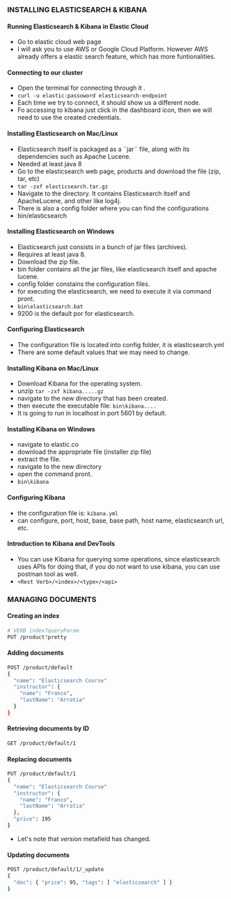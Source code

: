### INSTALLING ELASTICSEARCH & KIBANA
#### Running Elasticsearch & Kibana in Elastic Cloud
- Go to elastic cloud web page
- I will ask you to use AWS or Google Cloud Platform. However AWS already offers a elastic search feature, which has more funtionalities.

#### Connecting to our cluster
- Open the terminal for connecting through it .
- ```curl -u elastic:passoword elasticsearch-endpoint```
- Each time we try to connect, it should show us a different node.
- Fo accessing to kibana just click in the dashboard icon, then we will need to use the created credentials.

#### Installing Elasticsearch on Mac/Linux
- Elasticsearch itself is packaged as a ¨jar¨ file, along with its dependencies such as Apache Lucene.
- Needed at least java 8
- Go to the elasticsearch web page, products and download the file (zip, tar, etc)
- ```tar -zxf elasticsearch.tar.gz```
- Navigate to the directory. It contains Elasticsearch itself and ApacheLucene, and other like log4j.
- There is also a config folder where you can find the configurations
- bin/elasticsearch

#### Installing Elasticsearch on Windows
- Elasticsearch just consists in a bunch of jar files (archives).
- Requires at least java 8.
- Download the zip file.
- bin folder contains all the jar files, like elasticsearch itself and apache lucene.
- config folder constains the configuration files.
- for executing the elasticsearch, we need to execute it via command pront.
- ```bin\elasticsearch.bat```
- 9200 is the default por for elasticsearch.

#### Configuring Elasticsearch
- The configuration file is located into config folder, it is elasticsearch.yml
- There are some default values that we may need to change.

#### Installing Kibana on Mac/Linux
- Download Kibana for the operating system.
- unzip ```tar -zxf kibana.....gz```
- navigate to the new directory that has been created.
- then execute the executable file: ```bin\kibana....```
- It is going to run in localhost in port 5601 by default.

#### Installing Kibana on Windows
- navigate to elastic.co
- download the appropriate file (installer zip file)
- extract the file.
- navigate to the new directory
- open the command pront.
- ```bin\kibana```

#### Configuring Kibana
- the configuration file is: ```kibana.yml```
- can configure, port, host, base, base path, host name, elasticsearch url, etc.

#### Introduction to Kibana and DevTools
- You can use Kibana for querying some operations, since elasticsearch uses APIs for doing that, if you do not want to use kibana, you can use postman tool as well.
- ```<Rest Verb>/<index>/<type>/<api>```


### MANAGING DOCUMENTS
#### Creating an index

```bash
# VERB index?queryParam
PUT /product?pretty
```

#### Adding documents

```bash
POST /product/default
{
  "name": "Elasticsearch Course"
  "instructor": {
    "name": "Franco",
    "lastName": "Arratia"
  }
}
```

#### Retrieving documents by ID

```bash
GET /product/default/1
```

#### Replacing documents

```bash
PUT /product/default/1
{
  "name": "Elasticsearch Course"
  "instructor": {
    "name": "Franco",
    "lastName": "Arratia"
  },
  "price": 195
}
```

- Let's note that _version_ metafield has changed.

#### Updating documents

```bash
POST /product/default/1/_update
{
  "doc": { "price": 95, "tags": [ "elasticsearch" ] }
}
```




















